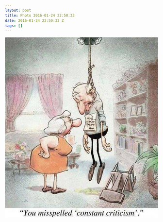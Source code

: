 ```yaml
---
layout: post
title: Photo 2016-01-24 22:50:33
date: 2016-01-24 22:50:33 Z
tags: []
---
```

![](/media/2016/01/137978662124.jpg)
